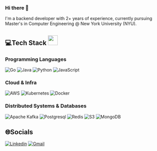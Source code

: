 ### Hi there 👋

I'm a backend developer with 2+ years of experience, currently pursuing Master's in Computer Engineering @ New York University (NYU).

## 💻Tech Stack <img src = "https://media2.giphy.com/media/QssGEmpkyEOhBCb7e1/giphy.gif?cid=ecf05e47a0n3gi1bfqntqmob8g9aid1oyj2wr3ds3mg700bl&rid=giphy.gif" width = 32px> 
### Programming Languages
![Go](https://img.shields.io/badge/go-%2300ADD8.svg?style=for-the-badge&logo=go&logoColor=white)
![Java](https://img.shields.io/badge/java-%23ED8B00.svg?style=for-the-badge&logo=openjdk&logoColor=white)
![Python](https://img.shields.io/badge/Python-3776AB?style=for-the-badge&logo=python&logoColor=white)
![JavaScript](https://img.shields.io/badge/javascript-%23323330.svg?style=for-the-badge&logo=javascript&logoColor=%23F7DF1E)

### Cloud & Infra
![AWS](https://img.shields.io/badge/AWS-%23FF9900.svg?style=for-the-badge&logo=amazon-aws&logoColor=white)
![Kubernetes](https://img.shields.io/badge/kubernetes-%23326ce5.svg?style=for-the-badge&logo=kubernetes&logoColor=white)
![Docker](https://img.shields.io/badge/docker-%230db7ed.svg?style=for-the-badge&logo=docker&logoColor=white)

### Distributed Systems & Databases
![Apache Kafka](https://img.shields.io/badge/Apache%20Kafka-000?style=for-the-badge&logo=apachekafka)
![Postgresql](https://img.shields.io/badge/PostgreSQL-316192?style=for-the-badge&logo=postgresql&logoColor=white) 
![Redis](https://img.shields.io/badge/redis-%23DD0031.svg?&style=for-the-badge&logo=redis&logoColor=white) 
![S3](https://img.shields.io/badge/Amazon%20S3-569A31.svg?style=for-the-badge&logo=Amazon-S3&logoColor=white) 
![MongoDB](https://img.shields.io/badge/MongoDB-%234ea94b.svg?style=for-the-badge&logo=mongodb&logoColor=white)

## 🌐Socials
[![Linkedin](https://img.shields.io/badge/LinkedIn-0072b1?style=for-the-badge&logo=linkedin&logoColor=white)](https://www.linkedin.com/in/rrahul2210/)
[![Gmail](https://img.shields.io/badge/Gmail-D14836?style=for-the-badge&logo=gmail&logoColor=white)](mailto:rr4185@nyu.edu) 


